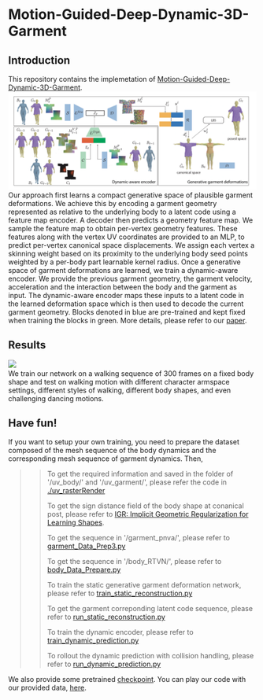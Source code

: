 # Motion-Guided-Deep-Dynamic-3D-Garment

## Introduction

This repository contains the implemetation of [Motion-Guided-Deep-Dynamic-3D-Garment](https://geometry.cs.ucl.ac.uk/projects/2022/MotionDeepGarment/).
![](architecture_n.png) <br />
Our approach first learns a compact generative space of plausible garment deformations. We achieve this by encoding a garment geometry represented as relative to the underlying body to a latent code using a feature map encoder. A decoder then predicts a geometry feature map. We sample the feature map to obtain per-vertex geometry features. These features along with the vertex UV coordinates are provided to an MLP, to predict per-vertex canonical space displacements. We assign each vertex a skinning weight based on its proximity to the underlying body seed points weighted by a per-body part learnable kernel radius. Once a generative space of garment deformations are learned, we train a dynamic-aware encoder. We provide the previous garment geometry, the garment velocity, acceleration and the interaction between the body and the garment as input. The dynamic-aware encoder maps these inputs to a latent code in the learned deformation space which is then used to decode the current garment geometry. Blocks denoted in blue are pre-trained and kept fixed when training the blocks in green. More details, please refer to our [paper](https://arxiv.org/pdf/2209.11449.pdf).

## Results
![](generalisation.gif) <br />
We train our network on a walking sequence of 300 frames on a fixed body shape and test on
walking motion with different character armspace settings, different styles of walking, different body shapes, and even challenging dancing motions.

## Have fun!
If you want to setup your own training, you need to prepare the dataset composed of the mesh sequence of the body dynamics and the corresponding mesh sequence of garment dynamics. Then,
>>
>> To get the required information and saved in the folder of '/uv_body/' and '/uv_garment/', please refer the code in [./uv_rasterRender](https://github.com/MengZephyr/Motion-Guided-Deep-Dynamic-3D-Garment/tree/main/uv_rasterRender) 
>>
>> To get the sign distance field of the body shape at conanical post, please refer to [IGR: Implicit Geometric Regularization for Learning Shapes](https://github.com/amosgropp/IGR). 
>> 
>> To get the sequence in '/garment_pnva/', please refer to [garment_Data_Prep3.py](https://github.com/MengZephyr/Motion-Guided-Deep-Dynamic-3D-Garment)
>> 
>> To get the sequence in '/body_RTVN/', please refer to [body_Data_Prepare.py](https://github.com/MengZephyr/Motion-Guided-Deep-Dynamic-3D-Garment/tree/main/MotionGuidedDynamicGarment)
>> 
>> To train the static generative garment deformation network, please refer to [train_static_reconstruction.py](https://github.com/MengZephyr/Motion-Guided-Deep-Dynamic-3D-Garment/tree/main/MotionGuidedDynamicGarment)
>> 
>> To get the garment correponding latent code sequence, please refer to [run_static_reconstruction.py](https://github.com/MengZephyr/Motion-Guided-Deep-Dynamic-3D-Garment/tree/main/MotionGuidedDynamicGarment)
>> 
>> To train the dynamic encoder, please refer to [train_dynamic_prediction.py](https://github.com/MengZephyr/Motion-Guided-Deep-Dynamic-3D-Garment/tree/main/MotionGuidedDynamicGarment)
>> 
>> To rollout the dynamic prediction with collision handling, please refer to [run_dynamic_prediction.py](https://github.com/MengZephyr/Motion-Guided-Deep-Dynamic-3D-Garment/tree/main/MotionGuidedDynamicGarment)

We also provide some pretrained [checkpoint](https://drive.google.com/drive/folders/1OAr2XxGyqLWNGWdoHWetiSiDiNE1dtSQ?usp=sharing). You can play our code with our provided data, [here](https://drive.google.com/drive/folders/1cO0XUFXhWgwWvjNwB0xWr0SjrZSGfRO7?usp=sharing). 
